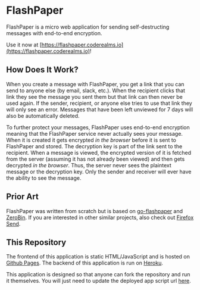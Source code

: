 FlashPaper
==========

FlashPaper is a micro web application for sending self-destructing messages with end-to-end encryption.

Use it now at [https://flashpaper.coderealms.io](https://flashpaper.coderealms.io)!

How Does It Work?
-----------------

When you create a message with FlashPaper, you get a link that you can send to anyone else (by email, slack, etc.).
When the recipient clicks that link they see the message you sent them but that link can then never be used again. If
the sender, recipient, or anyone else tries to use that link they will only see an error. Messages that have been left
unviewed for 7 days will also be automatically deleted.

To further protect your messages, FlashPaper uses end-to-end encryption meaning that the FlashPaper service never
actually sees your message. When it is created it gets encrypted _in the browser_ before it is sent to FlashPaper and
stored. The decryption key is part of the link sent to the recipient. When a message is viewed, the encrypted version of
it is fetched from the server (assuming it has not already been viewed) and then gets decrypted _in the browser_. Thus,
the server never sees the plaintext message or the decryption key. Only the sender and receiver will ever have the
ability to see the message.

Prior Art
---------
FlashPaper was written from scratch but is based on [go-flashpaper](https://github.com/rawdigits/go-flashpaper) and
[ZeroBin](https://github.com/sebsauvage/ZeroBin). If you are interested in other similar
projects, also check out [Firefox Send](https://send.firefox.com/).</p>

This Repository
---------------

The frontend of this application is static HTML/JavaScript and is hosted on [Github Pages](https://pages.github.com/).
The backend of this application is run on [Heroku](https://www.heroku.com/).

This application is designed so that anyone can fork the repository and run it themselves. You will just need to update
the deployed app script url [here](index.html#L144).
